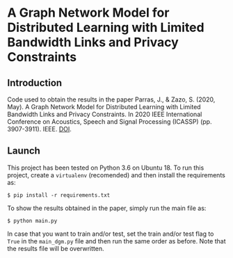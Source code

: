 # A Graph Network Model for Distributed Learning with Limited Bandwidth Links and Privacy Constraints

## Introduction

Code used to obtain the results in the paper Parras, J., & Zazo, S. (2020, May). A Graph Network Model for Distributed Learning with Limited Bandwidth Links and Privacy Constraints. In 2020 IEEE International Conference on Acoustics, Speech and Signal Processing (ICASSP) (pp. 3907-3911). IEEE. [DOI](https://doi.org/10.1109/ICASSP40776.2020.9053067).

## Launch

This project has been tested on Python 3.6 on Ubuntu 18. To run this project, create a `virtualenv` (recomended) and then install the requirements as:

```
$ pip install -r requirements.txt
```

To show the results obtained in the paper, simply run the main file as:
```
$ python main.py
```

In case that you want to train and/or test, set the train and/or test flag to `True` in the `main_dgm.py` file and then run the same order as before. Note that the results file will be overwritten. 
